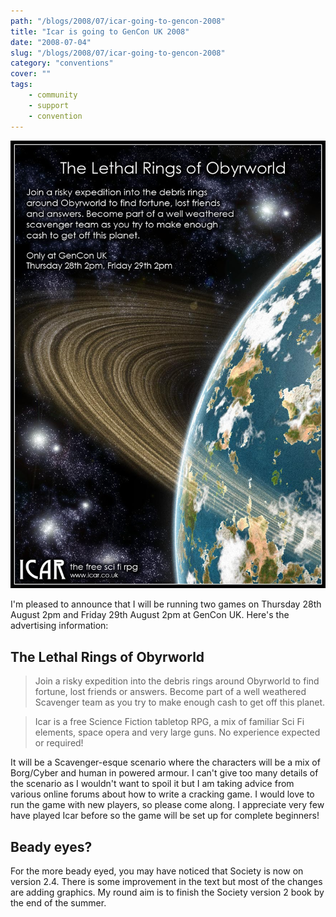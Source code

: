 ```yaml
---
path: "/blogs/2008/07/icar-going-to-gencon-2008"
title: "Icar is going to GenCon UK 2008"
date: "2008-07-04"
slug: "/blogs/2008/07/icar-going-to-gencon-2008"
category: "conventions"
cover: ""
tags:
    - community
    - support
    - convention
---
```

![Lethal Rings of Obyrworld - Thurs 28th August 2008 and Friday 29th August 2008 at 2pm only at GenCon UK" title="Lethal rings of Obyrworld - Thurs 28th August 2008 and Friday 29th August 2008 at 2pm only at GenCon UK](./images/genconuk2008.jpg)

I'm pleased to announce that I will be running two games on Thursday 28th August 2pm and Friday 29th August 2pm at GenCon UK. Here's the advertising information:

## The Lethal Rings of Obyrworld 
> Join a risky expedition into the debris rings around Obyrworld to find fortune, lost friends or answers. Become part of a well weathered Scavenger team as you try to make enough cash to get off this planet.

> Icar is a free Science Fiction tabletop RPG, a mix of familiar Sci Fi elements, space opera and very large guns. No experience expected or required!

It will be a Scavenger-esque scenario where the characters will be a mix of Borg/Cyber and human in powered armour. I can't give too many details of the scenario as I wouldn't want to spoil it but I am taking advice from various online forums about how to write a cracking game. I would love to run the game with new players, so please come along. I appreciate very few have played Icar before so the game will be set up for complete beginners!

## Beady eyes?

For the more beady eyed, you may have noticed that Society is now on version 2.4. There is some improvement in the text but most of the changes are adding graphics. My round aim is to finish the Society version 2 book by the end of the summer.